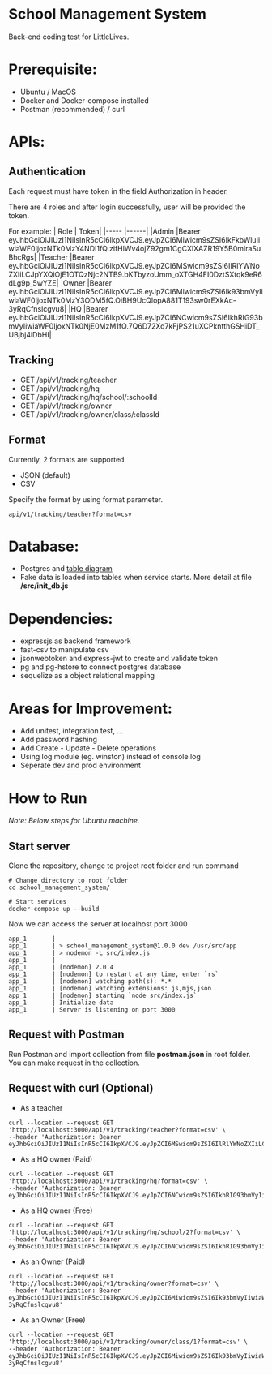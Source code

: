 # School Management System
Back-end coding test for LittleLives.

# Prerequisite:
- Ubuntu / MacOS
- Docker and Docker-compose installed
- Postman (recommended) / curl

# APIs:

## Authentication

Each request must have token in the field Authorization in header.

There are 4 roles and after login successfully, user will be provided the token.

For example:
| Role | Token|
|----- |------|
|Admin |Bearer eyJhbGciOiJIUzI1NiIsInR5cCI6IkpXVCJ9.eyJpZCI6Miwicm9sZSI6IkFkbWluIiwiaWF0IjoxNTk0MzY4NDI1fQ.zifHlWv4ojZ92gm1CgCXlXAZR19Y5B0mlraSuBhcRgs|
|Teacher |Bearer eyJhbGciOiJIUzI1NiIsInR5cCI6IkpXVCJ9.eyJpZCI6MSwicm9sZSI6IlRlYWNoZXIiLCJpYXQiOjE1OTQzNjc2NTB9.bKTbyzoUmm_oXTGH4FI0DztSXtqk9eR6dLg9p_5wYZE|
|Owner |Bearer eyJhbGciOiJIUzI1NiIsInR5cCI6IkpXVCJ9.eyJpZCI6Miwicm9sZSI6Ik93bmVyIiwiaWF0IjoxNTk0MzY3ODM5fQ.OiBH9UcQlopA881T193sw0rEXkAc-3yRqCfnslcgvu8|
|HQ |Bearer eyJhbGciOiJIUzI1NiIsInR5cCI6IkpXVCJ9.eyJpZCI6NCwicm9sZSI6IkhRIG93bmVyIiwiaWF0IjoxNTk0NjE0MzM1fQ.7Q6D72Xq7kFjPS21uXCPkntthGSHiDT_UBjbj4iDbHI|

## Tracking

- GET /api/v1/tracking/teacher
- GET /api/v1/tracking/hq
- GET /api/v1/tracking/hq/school/:schoolId
- GET /api/v1/tracking/owner
- GET /api/v1/tracking/owner/class/:classId

## Format
Currently, 2 formats are supported
- JSON (default)
- CSV

Specify the format by using format parameter.

```
api/v1/tracking/teacher?format=csv
```

# Database:
- Postgres and [table diagram](https://dbdiagram.io/d/5f0d61300425da461f04a304)
- Fake data is loaded into tables when service starts. More detail at file **/src/init_db.js**

# Dependencies:
- expressjs as backend framework
- fast-csv to manipulate csv
- jsonwebtoken and express-jwt to create and validate token
- pg and pg-hstore to connect postgres database
- sequelize as a object relational mapping

# Areas for Improvement:
- Add unitest, integration test, ...
- Add password hashing
- Add Create - Update - Delete operations
- Using log module (eg. winston) instead of console.log
- Seperate dev and prod environment

# How to Run
*Note: Below steps for Ubuntu machine.*

## Start server

Clone the repository, change to project root folder and run command

```
# Change directory to root folder
cd school_management_system/

# Start services
docker-compose up --build
```
Now we can access the server at localhost port 3000

```
app_1       | 
app_1       | > school_management_system@1.0.0 dev /usr/src/app
app_1       | > nodemon -L src/index.js
app_1       | 
app_1       | [nodemon] 2.0.4
app_1       | [nodemon] to restart at any time, enter `rs`
app_1       | [nodemon] watching path(s): *.*
app_1       | [nodemon] watching extensions: js,mjs,json
app_1       | [nodemon] starting `node src/index.js`
app_1       | Initialize data
app_1       | Server is listening on port 3000
```

## Request with Postman

Run Postman and import collection from file **postman.json** in root folder. You can make request in the collection.

## Request with curl (Optional)

- As a teacher
```
curl --location --request GET 'http://localhost:3000/api/v1/tracking/teacher?format=csv' \
--header 'Authorization: Bearer eyJhbGciOiJIUzI1NiIsInR5cCI6IkpXVCJ9.eyJpZCI6MSwicm9sZSI6IlRlYWNoZXIiLCJpYXQiOjE1OTQzNjc2NTB9.bKTbyzoUmm_oXTGH4FI0DztSXtqk9eR6dLg9p_5wYZE'
```

- As a HQ owner (Paid)
```
curl --location --request GET 'http://localhost:3000/api/v1/tracking/hq?format=csv' \
--header 'Authorization: Bearer eyJhbGciOiJIUzI1NiIsInR5cCI6IkpXVCJ9.eyJpZCI6NCwicm9sZSI6IkhRIG93bmVyIiwiaWF0IjoxNTk0NjE0MzM1fQ.7Q6D72Xq7kFjPS21uXCPkntthGSHiDT_UBjbj4iDbHI'
```
- As a HQ owner (Free)
```
curl --location --request GET 'http://localhost:3000/api/v1/tracking/hq/school/2?format=csv' \
--header 'Authorization: Bearer eyJhbGciOiJIUzI1NiIsInR5cCI6IkpXVCJ9.eyJpZCI6NCwicm9sZSI6IkhRIG93bmVyIiwiaWF0IjoxNTk0NjE0MzM1fQ.7Q6D72Xq7kFjPS21uXCPkntthGSHiDT_UBjbj4iDbHI'
```

- As an Owner (Paid)
```
curl --location --request GET 'http://localhost:3000/api/v1/tracking/owner?format=csv' \
--header 'Authorization: Bearer eyJhbGciOiJIUzI1NiIsInR5cCI6IkpXVCJ9.eyJpZCI6Miwicm9sZSI6Ik93bmVyIiwiaWF0IjoxNTk0MzY3ODM5fQ.OiBH9UcQlopA881T193sw0rEXkAc-3yRqCfnslcgvu8'
```

- As an Owner (Free)
```
curl --location --request GET 'http://localhost:3000/api/v1/tracking/owner/class/1?format=csv' \
--header 'Authorization: Bearer eyJhbGciOiJIUzI1NiIsInR5cCI6IkpXVCJ9.eyJpZCI6Miwicm9sZSI6Ik93bmVyIiwiaWF0IjoxNTk0MzY3ODM5fQ.OiBH9UcQlopA881T193sw0rEXkAc-3yRqCfnslcgvu8'
```